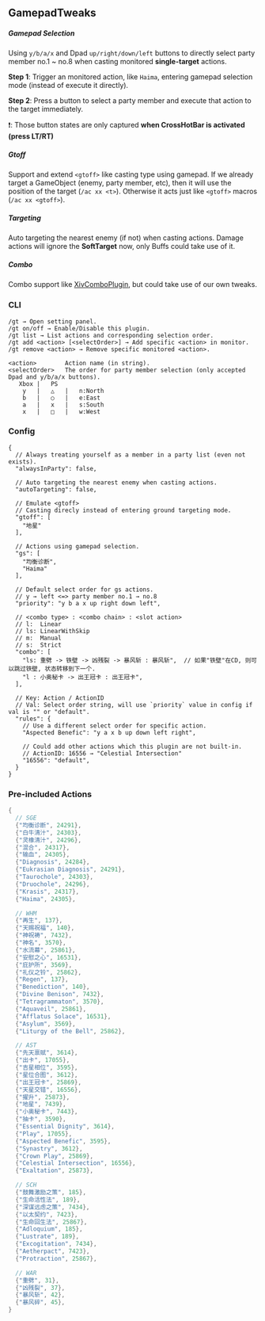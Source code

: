 ## GamepadTweaks
##### Gamepad Selection
Using `y/b/a/x` and Dpad `up/right/down/left` buttons to directly select party member no.1 ~ no.8 when casting monitored **single-target** actions.

**Step 1**: Trigger an monitored action, like `Haima`, entering gamepad selection mode (instead of execute it directly).

**Step 2**: Press a button to select a party member and execute that action to the target immediately.

❗: Those button states are only captured **when CrossHotBar is activated (press LT/RT)**

##### Gtoff
Support and extend `<gtoff>` like casting type using gamepad. If we already target a GameObject (enemy, party member, etc), then it will use the position of the target (`/ac xx <t>`). Otherwise it acts just like `<gtoff>` macros (`/ac xx <gtoff>`).

##### Targeting
Auto targeting the nearest enemy (if not) when casting actions. Damage actions will ignore the **SoftTarget** now, only Buffs could take use of it.

##### Combo
Combo support like [XivComboPlugin](https://github.com/attickdoor/XIVComboPlugin.git), but could take use of our own tweaks.

### CLI

```
/gt → Open setting panel.
/gt on/off → Enable/Disable this plugin.
/gt list → List actions and corresponding selection order.
/gt add <action> [<selectOrder>] → Add specific <action> in monitor.
/gt remove <action> → Remove specific monitored <action>.

<action>        Action name (in string).
<selectOrder>   The order for party member selection (only accepted Dpad and y/b/a/x buttons).
   Xbox |   PS
    y   |   △   |   n:North
    b   |   ○   |   e:East
    a   |   x   |   s:South
    x   |   □   |   w:West
```

### Config
```jsonc
{
  // Always treating yourself as a member in a party list (even not exists).
  "alwaysInParty": false,

  // Auto targeting the nearest enemy when casting actions.
  "autoTargeting": false,

  // Emulate <gtoff>
  // Casting direcly instead of entering ground targeting mode.
  "gtoff": [
    "地星"
  ],

  // Actions using gamepad selection.
  "gs": [
    "均衡诊断",
    "Haima"
  ],

  // Default select order for gs actions.
  // y → left <=> party member no.1 → no.8
  "priority": "y b a x up right down left",

  // <combo type> : <combo chain> : <slot action>
  // l:  Linear
  // ls: LinearWithSkip
  // m:  Manual
  // s:  Strict
  "combo": [
    "ls: 重劈 -> 铁壁 -> 凶残裂 -> 暴风斩 : 暴风斩",  // 如果"铁壁"在CD, 则可以跳过铁壁, 状态转移到下一个.
    "l : 小奥秘卡 -> 出王冠卡 : 出王冠卡",
  ],

  // Key: Action / ActionID
  // Val: Select order string, will use `priority` value in config if val is "" or "default".
  "rules": {
    // Use a different select order for specific action.
    "Aspected Benefic": "y a x b up down left right",

    // Could add other actions which this plugin are not built-in.
    // ActionID: 16556 → "Celestial Intersection"
    "16556": "default",
  }
}
```

### Pre-included Actions
```csharp
{
  // SGE
  {"均衡诊断", 24291},
  {"白牛清汁", 24303},
  {"灵橡清汁", 24296},
  {"混合", 24317},
  {"输血", 24305},
  {"Diagnosis", 24284},
  {"Eukrasian Diagnosis", 24291},
  {"Taurochole", 24303},
  {"Druochole", 24296},
  {"Krasis", 24317},
  {"Haima", 24305},

  // WHM
  {"再生", 137},
  {"天赐祝福", 140},
  {"神祝祷", 7432},
  {"神名", 3570},
  {"水流幕", 25861},
  {"安慰之心", 16531},
  {"庇护所", 3569},
  {"礼仪之铃", 25862},
  {"Regen", 137},
  {"Benediction", 140},
  {"Divine Benison", 7432},
  {"Tetragrammaton", 3570},
  {"Aquaveil", 25861},
  {"Afflatus Solace", 16531},
  {"Asylum", 3569},
  {"Liturgy of the Bell", 25862},

  // AST
  {"先天禀赋", 3614},
  {"出卡", 17055},
  {"吉星相位", 3595},
  {"星位合图", 3612},
  {"出王冠卡", 25869},
  {"天星交错", 16556},
  {"擢升", 25873},
  {"地星", 7439},
  {"小奥秘卡", 7443},
  {"抽卡", 3590},
  {"Essential Dignity", 3614},
  {"Play", 17055},
  {"Aspected Benefic", 3595},
  {"Synastry", 3612},
  {"Crown Play", 25869},
  {"Celestial Intersection", 16556},
  {"Exaltation", 25873},

  // SCH
  {"鼓舞激励之策", 185},
  {"生命活性法", 189},
  {"深谋远虑之策", 7434},
  {"以太契约", 7423},
  {"生命回生法", 25867},
  {"Adloquium", 185},
  {"Lustrate", 189},
  {"Excogitation", 7434},
  {"Aetherpact", 7423},
  {"Protraction", 25867},

  // WAR
  {"重劈", 31},
  {"凶残裂", 37},
  {"暴风斩", 42},
  {"暴风碎", 45},
}
```